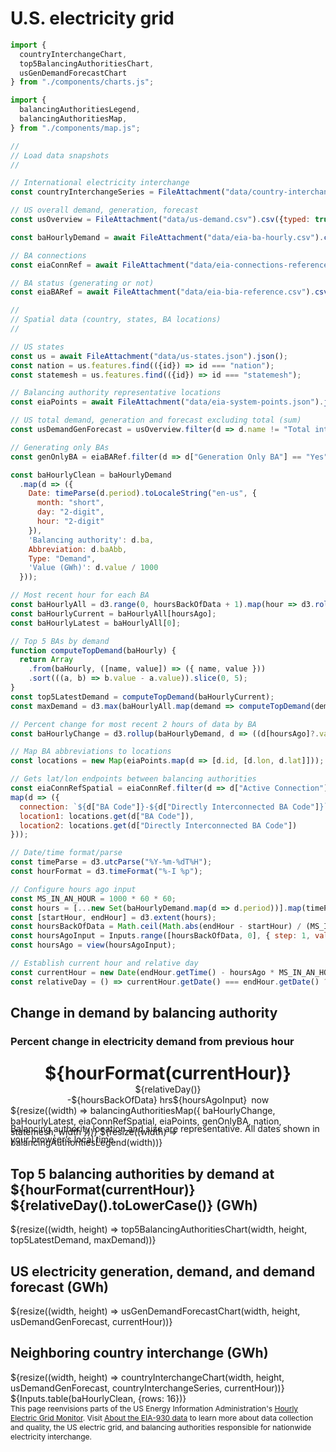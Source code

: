 # U.S. electricity grid

```js
import {
  countryInterchangeChart,
  top5BalancingAuthoritiesChart,
  usGenDemandForecastChart
} from "./components/charts.js";

import {
  balancingAuthoritiesLegend,
  balancingAuthoritiesMap,
} from "./components/map.js";
```

```js
//
// Load data snapshots
//

// International electricity interchange
const countryInterchangeSeries = FileAttachment("data/country-interchange.csv").csv({typed: true});

```

```js
// US overall demand, generation, forecast
const usOverview = FileAttachment("data/us-demand.csv").csv({typed: true});
```

```js
const baHourlyDemand = await FileAttachment("data/eia-ba-hourly.csv").csv({typed: true});
```

```js
// BA connections
const eiaConnRef = await FileAttachment("data/eia-connections-reference.csv").csv({typed: true});
```

```js
// BA status (generating or not)
const eiaBARef = await FileAttachment("data/eia-bia-reference.csv").csv({typed: true});
```

```js
//
// Spatial data (country, states, BA locations)
//

// US states
const us = await FileAttachment("data/us-states.json").json();
const nation = us.features.find(({id}) => id === "nation");
const statemesh = us.features.find(({id}) => id === "statemesh");
```

```js
// Balancing authority representative locations
const eiaPoints = await FileAttachment("data/eia-system-points.json").json().then(d => d[0].data);
```

```js
// US total demand, generation and forecast excluding total (sum)
const usDemandGenForecast = usOverview.filter(d => d.name != "Total interchange");
```

```js
// Generating only BAs
const genOnlyBA = eiaBARef.filter(d => d["Generation Only BA"] == "Yes").map(d => d["BA Code"]);
```

```js
const baHourlyClean = baHourlyDemand
  .map(d => ({
    Date: timeParse(d.period).toLocaleString("en-us", {
      month: "short",
      day: "2-digit",
      hour: "2-digit"
    }),
    'Balancing authority': d.ba,
    Abbreviation: d.baAbb,
    Type: "Demand",
    'Value (GWh)': d.value / 1000
  }));
```

```js
// Most recent hour for each BA
const baHourlyAll = d3.range(0, hoursBackOfData + 1).map(hour => d3.rollup(baHourlyDemand, d => d[hour]?.value, d => d["ba"]));
const baHourlyCurrent = baHourlyAll[hoursAgo];
const baHourlyLatest = baHourlyAll[0];
```

```js
// Top 5 BAs by demand
function computeTopDemand(baHourly) {
  return Array
    .from(baHourly, ([name, value]) => ({ name, value }))
    .sort(((a, b) => b.value - a.value)).slice(0, 5);
}
const top5LatestDemand = computeTopDemand(baHourlyCurrent);
const maxDemand = d3.max(baHourlyAll.map(demand => computeTopDemand(demand)[0].value));
```

```js
// Percent change for most recent 2 hours of data by BA
const baHourlyChange = d3.rollup(baHourlyDemand, d => ((d[hoursAgo]?.value - d[hoursAgo + 1]?.value) / d[hoursAgo]?.value) * 100, d => d["ba"] );
```

```js
// Map BA abbreviations to locations
const locations = new Map(eiaPoints.map(d => [d.id, [d.lon, d.lat]]));
```

```js
// Gets lat/lon endpoints between balancing authorities
const eiaConnRefSpatial = eiaConnRef.filter(d => d["Active Connection"] == "Yes").
map(d => ({
  connection: `${d["BA Code"]}-${d["Directly Interconnected BA Code"]}`,
  location1: locations.get(d["BA Code"]),
  location2: locations.get(d["Directly Interconnected BA Code"])
}));
```

```js
// Date/time format/parse
const timeParse = d3.utcParse("%Y-%m-%dT%H");
const hourFormat = d3.timeFormat("%-I %p");

// Configure hours ago input
const MS_IN_AN_HOUR = 1000 * 60 * 60;
const hours = [...new Set(baHourlyDemand.map(d => d.period))].map(timeParse);
const [startHour, endHour] = d3.extent(hours);
const hoursBackOfData = Math.ceil(Math.abs(endHour - startHour) / (MS_IN_AN_HOUR)) - 1;
const hoursAgoInput = Inputs.range([hoursBackOfData, 0], { step: 1, value: 0, width: 150 });
const hoursAgo = view(hoursAgoInput);
```

```js
// Establish current hour and relative day
const currentHour = new Date(endHour.getTime() - hoursAgo * MS_IN_AN_HOUR);
const relativeDay = () => currentHour.getDate() === endHour.getDate() ? "Today" : "Yesterday";
```

<style>

.card-footer {
  position: absolute;
  bottom: 5px;
  font: 12px var(--sans-serif);
  color: var(--theme-foreground-faint);
}

</style>

<div class="grid grid-cols-4" style="grid-auto-rows: 190px;">
  <div class="card grid-colspan-2 grid-rowspan-3" style="position: relative;">
    <h2>Change in demand by balancing authority</h2>
    <h3>Percent change in electricity demand from previous hour</h3>
    <div>
      <div style="display: flex; flex-direction: column; align-items: center; max-width: 620px;">
        <h1 style="margin-bottom: 0; margin-top: 8px;">${hourFormat(currentHour)}</h1>
        <div>${relativeDay()}</div>
        <div style="display: flex; align-items: center;">
          <style>input[type="number"] { display: none; }</style>
          <div>-${hoursBackOfData} hrs</div>
          ${hoursAgoInput}
          <div style="padding-left: 0.5em;">now</div>
        </div>
      </div>
      ${resize((width) => balancingAuthoritiesMap({
        baHourlyChange,
        baHourlyLatest,
        eiaConnRefSpatial,
        eiaPoints,
        genOnlyBA,
        nation,
        statemesh,
        width
      }))}
      ${resize((width) => balancingAuthoritiesLegend(width))}
    </div>
    <footer class="card-footer">
      Balancing authority location and size are representative. All dates shown in your browser’s local time.
    </footer>
  </div>
  <div class="card grid-colspan-2 grid-rowspan-1">
    <h2>Top 5 balancing authorities by demand at ${hourFormat(currentHour)} ${relativeDay().toLowerCase()} (GWh)</h2>
    ${resize((width, height) => top5BalancingAuthoritiesChart(width, height, top5LatestDemand, maxDemand))}
  </div>
  <div class="card grid-colspan-2 grid-rowspan-1">
    <h2>US electricity generation, demand, and demand forecast (GWh)</h2>
    ${resize((width, height) => usGenDemandForecastChart(width, height, usDemandGenForecast, currentHour))}
  </div>
  <div class="card grid-colspan-2 grid-rowspan-1">
    <h2>Neighboring country interchange (GWh)</h2>
    ${resize((width, height) => countryInterchangeChart(width, height, usDemandGenForecast, countryInterchangeSeries, currentHour))}
  </div>
</div>

<div class="card" style="padding: 0;">
  <div style="border-radius: 12px; overflow: hidden;">
    ${Inputs.table(baHourlyClean, {rows: 16})}
  </div>
</div>

<div class="note" style="font-size: 12px;">This page reenvisions parts of the US Energy Information Administration's <a href="https://www.eia.gov/electricity/gridmonitor/dashboard/electric_overview/US48/US48">Hourly Electric Grid Monitor</a>. Visit <a href="https://www.eia.gov/electricity/gridmonitor/about">About the EIA-930 data</a> to learn more about data collection and quality, the US electric grid, and balancing authorities responsible for nationwide electricity interchange.</p>
